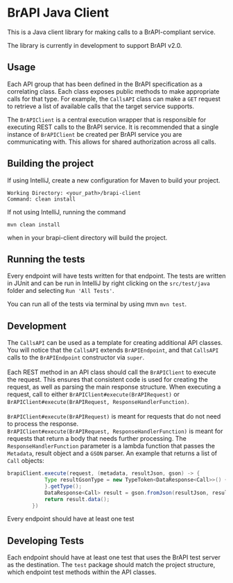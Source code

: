 # BrAPI Java Client

This is a Java client library for making calls to a BrAPI-compliant service.  

The library is currently in development to support BrAPI v2.0.

## Usage
Each API group that has been defined in the BrAPI specification as a correlating class.  Each class exposes public methods to make appropriate calls for that type.  For example, the `CallsAPI` class can make a `GET` request to retrieve a list of available calls that the target service supports.

The `BrAPIClient` is a central execution wrapper that is responsible for executing REST calls to the BrAPI service.  It is recommended that a single instance of `BrAPIClient` be created per BrAPI service you are communicating with. This allows for shared authorization across all calls.

## Building the project

If using IntelliJ, create a new configuration for Maven to build your project. 

```
Working Directory: <your_path>/brapi-client
Command: clean install
```

If not using IntelliJ, running the command 

```mvn clean install```

when in your brapi-client directory will build the project. 

## Running the tests

Every endpoint will have tests written for that endpoint. The tests are written in JUnit and can be run in IntelliJ by right clicking on the `src/test/java` folder and selecting `Run 'All Tests'`. 

You can run all of the tests via terminal by using mvn `mvn test`. 

## Development
The `CallsAPI` can be used as a template for creating additional API classes.  You will notice that the `CallsAPI` extends `BrAPIEndpoint`, and that `CallsAPI` calls to the `BrAPIEndpoint` constructor via `super`.<br><br>
Each REST method in an API class should call the `BrAPIClient` to execute the request.  This ensures that consistent code is used for creating the request, as well as parsing the main response structure.  When executing a request, call to either `BrAPIClient#execute(BrAPIRequest)` or `BrAPIClient#execute(BrAPIRequest, ResponseHandlerFunction)`.<br><br>
`BrAPIClient#execute(BrAPIRequest)` is meant for requests that do not need to process the response.<br>
`BrAPIClient#execute(BrAPIRequest, ResponseHandlerFunction)` is meant for requests that return a body that needs further processing.  The `ResponseHandlerFunction` parameter is a lambda function that passes the `Metadata`, result object and a `GSON` parser.  An example that returns a list of `Call` objects:
```java
brapiClient.execute(request, (metadata, resultJson, gson) -> {
            Type resultGsonType = new TypeToken<DataResponse<Call>>() {
            }.getType();
            DataResponse<Call> result = gson.fromJson(resultJson, resultGsonType);
            return result.data();
        })
```

Every endpoint should have at least one test

## Developing Tests

Each endpoint should have at least one test that uses the BrAPI test server as the destination. The `test` package should match the project structure, which endpoint test methods within the API classes. 
